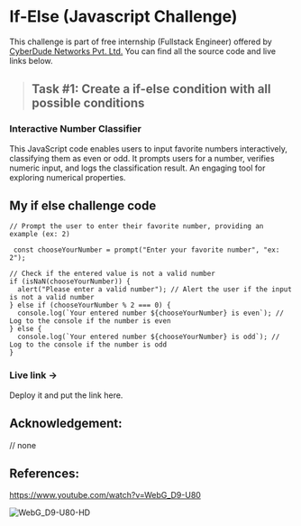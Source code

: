 # If-Else (Javascript Challenge)
This challenge is part of free internship (Fullstack Engineer) offered by [CyberDude Networks Pvt. Ltd.](https://cyberdudenetworks.com) You can find all the source code and live links below.


>## Task #1: Create a if-else condition with all possible conditions

### Interactive Number Classifier
This JavaScript code enables users to input favorite numbers interactively, classifying them as even or odd. It prompts users for a number, verifies numeric input, and logs the classification result. An engaging tool for exploring numerical properties.

## My if else challenge code


```
// Prompt the user to enter their favorite number, providing an example (ex: 2)

 const chooseYourNumber = prompt("Enter your favorite number", "ex: 2");

// Check if the entered value is not a valid number
if (isNaN(chooseYourNumber)) {
  alert("Please enter a valid number"); // Alert the user if the input is not a valid number
} else if (chooseYourNumber % 2 === 0) {
  console.log(`Your entered number ${chooseYourNumber} is even`); // Log to the console if the number is even
} else {
  console.log(`Your entered number ${chooseYourNumber} is odd`); // Log to the console if the number is odd
}

```


### Live link -> 
Deploy it and put the link here.




## Acknowledgement:
 // none


## References:

https://www.youtube.com/watch?v=WebG_D9-U80


![WebG_D9-U80-HD](https://github.com/SuriyaMassMsd/My-Project/assets/53015384/5a9b877b-7430-4df7-8c2b-c7e4fdc1940a)
